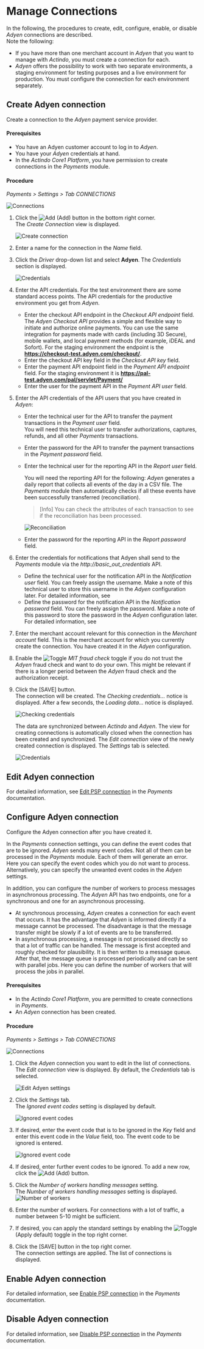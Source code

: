 # Manage Connections


In the following, the procedures to create, edit, configure, enable, or disable *Adyen* connections are described.  
Note the following:   
- If you have more than one merchant account in *Adyen* that you want to manage with *Actindo*, you must create a connection for each.   
- *Adyen* offers the possibility to work with two separate environments, a staging environment for testing purposes and a live environment for production. You must configure the connection for each environment separately.

## Create Adyen connection
Create a connection to the *Adyen* payment service provider.

#### Prerequisites

- You have an Adyen customer account to log in to *Adyen*.
- You have your *Adyen* credentials at hand.
- In the *Actindo Core1 Platform*, you have permission to create connections in the *Payments* module.

#### Procedure

 *Payments > Settings > Tab CONNECTIONS*
 
 ![Connections](../../Assets/Screenshots/Payments/Settings/Settings.png "[Connections]")

1.  Click the ![Add](../../Assets/Icons/Plus01.png "[Add]") (Add) button in the bottom right corner.   
    The *Create Connection* view is displayed.  

    ![Create connection](../../Assets/Screenshots/Payments/Settings/PaymentServiceProviders/Adyen/Integration/CreateConnection.png "[Create connection]")

2.  Enter a name for the connection in the *Name* field.

3.  Click the *Driver* drop-down list and select **Adyen**. 
   The *Credentials* section is displayed.

    ![Credentials](../../Assets/Screenshots/Payments/Settings/CreateConnectionCredentials.png "[Credentials]")

4. Enter the API credentials. For the test environment there are some standard access points. The API credentials for the productive environment you get from *Adyen*.

    -  Enter the checkout API endpoint in the *Checkout API endpoint* field.    
    The *Adyen Checkout API* provides a simple and flexible way to initiate and authorize online payments. You can use the same integration for payments made with cards (including 3D Secure), mobile wallets, and local payment methods (for example, iDEAL and Sofort). For the staging environment the endpoint is the **https://checkout-test.adyen.com/checkout/**.
    - Enter the checkout API key field in the *Checkout API key* field.   
    -  Enter the payment API endpoint field in the *Payment API endpoint* field. For the staging environment it is **https://pal-test.adyen.com/pal/servlet/Payment/**
    - Enter the user for the payment API in the *Payment API user* field.

5. Enter the API credentials of the API users that you have created in *Adyen*:     
    
    -  Enter the technical user for the API to transfer the payment transactions in the *Payment user* field.   
      You will need this technical user to transfer authorizations, captures, refunds, and all other *Payments* transactions.  
    -  Enter the password for the API to transfer the payment transactions in the *Payment password* field.  
    -  Enter the technical user for the reporting API in the *Report user* field.    

       You will need the reporting API for the following: *Adyen* generates a daily report that collects all events of the day in a CSV file. The *Payments* module then automatically checks if all these events have been successfully transferred (reconciliation).
       > [Info] You can check the attributes of each transaction to see if the reconciliation has been processed.
         
         ![Reconciliation](../../Assets/Screenshots/Payments/Settings/PaymentServiceProviders/Adyen/Integration/Reconciliation.png "[Credentials]")

    -  Enter the password for the reporting API in the *Report password* field.  
5. Enter the credentials for notifications that Adyen shall send to the *Payments* module via the *http://basic_out_credentials* API.  <!---Stimmt der Name des APIs?--> 

    -  Define the technical user for the notification API in the *Notification user* field. You can freely assign the username. Make a note of this technical user to store this username in the *Adyen* configuration later. For detailed information, see    
    -  Define the password for the notification API in the *Notification password* field. You can freely assign the password. Make a note of this password to store the password in the *Adyen* configuration later. For detailed information, see 

6. Enter the merchant account relevant for this connection in the *Merchant account* field. This is the merchant account for which you currently create the connection. You have created it in the *Adyen* configuration.
    
5. Enable the ![Toggle](../../Assets/Icons/Toggle.png "[Toggle]") *MIT fraud check* toggle if you do not trust the *Adyen* fraud check and want to do your own. This might be relevant if there is a longer period between the *Adyen* fraud check and the authorization receipt. 

6. Click the [SAVE] button.   
   The connection will be created. The *Checking credentials...* notice is displayed. After a few seconds, the *Loading data...* notice is displayed.

    ![Checking credentials](../../Assets/Screenshots/Payments/Settings/CheckingCredentials.png "[Checking credentials]")

    The data are synchronized between *Actindo* and *Adyen*. The view for creating connections is automatically closed when the connection has been created and synchronized. The *Edit connection* view of the newly created connection is displayed. The *Settings* tab is selected.

    ![Credentials](../../Assets/Screenshots/Payments/Settings/EditConnectionSettings.png "[Credentials]")



## Edit Adyen connection

For detailed information, see [Edit PSP connection](../../Payments/Integration/01_ManageConnection.md#edit-psp-connection) in the *Payments* documentation.



## Configure Adyen connection

Configure the Adyen connection after you have created it.

In the *Payments* connection settings, you can define the event codes that are to be ignored. *Adyen* sends many event codes. Not all of them can be processed in the *Payments* module. Each of them will generate an error. Here you can specify the event codes which you do not want to process. Alternatively, you can specify the unwanted event codes in the *Adyen* settings. 

In addition, you can configure the number of workers to process messages in asynchronous processing. The *Adyen* API has two endpoints, one for a synchronous and one for an asynchronous processing. 
- At synchronous processing, *Adyen* creates a connection for each event that occurs. It has the advantage that *Adyen* is informed directly if a message cannot be processed. The disadvantage is that the message transfer might be slowly if a lot of events are to be transferred.
- In asynchronous processing, a message is not processed directly so that a lot of traffic can be handled. The message is first accepted and roughly checked for plausibility. It is then written to a message queue. After that, the message queue is processed periodically and can be sent with parallel jobs. Here you can define the number of workers that will process the jobs in parallel.

#### Prerequisites

- In the *Actindo Core1 Platform*, you are permitted to create connections in *Payments*.
- An *Adyen* connection has been created.

#### Procedure

*Payments > Settings > Tab CONNECTIONS*
 
 ![Connections](../../Assets/Screenshots/Payments/Settings/Settings.png "[Connections]")

 1. Click the *Adyen* connection you want to edit in the list of connections.   
   The *Edit connection* view is displayed. By default, the *Credentials* tab is selected.

    ![Edit Adyen settings](../../Assets/Screenshots/Payments/Settings/PaymentServiceProviders/Adyen/Integration/EditCredentials.png "[Edit Adyen credentials]")

2. Click the *Settings* tab.   
  The *Ignored event codes* setting is displayed by default.

   ![Ignored event codes](../../Assets/Screenshots/Payments/Settings/PaymentServiceProviders/Adyen/Integration/IgnoredEventCode.png "[Ignored event codes]")

3. If desired, enter the event code that is to be ignored in the *Key* field and enter this event code in the *Value* field, too. 
    The event code to be ignored is entered. 

    ![Ignored event code](../../Assets/Screenshots/Payments/Settings/PaymentServiceProviders/Adyen/Integration/IgnoredEventCodeDone.png "[Ignored event code]")

4. If desired, enter further event codes to be ignored. To add a new row, click the ![Add](../../Assets/Icons/Plus04.png "[Add]") (Add) button.

5. Click the *Number of workers handling messages* setting.   
   The *Number of workers handling messages* setting is displayed. 
   ![Number of workers](../../Assets/Screenshots/Payments/Settings/PaymentServiceProviders/Adyen/Integration/NumberOfWorkers.png "[Number of workers]")

6. Enter the number of workers. For connections with a lot of traffic, a number between 5-10 might be sufficient.

7. If desired, you can apply the standard settings by enabling the ![Toggle](../../Assets/Icons/Toggle.png "[Toggle]") (Apply default) toggle in the top right corner.

8. Click the [SAVE] button in the top right corner.   
   The connection settings are applied. The list of connections is displayed.



## Enable Adyen connection

For detailed information, see [Enable PSP connection](../../Payments/Integration/01_ManageConnection.md#enable-psp-connection) in the *Payments* documentation.



## Disable Adyen connection

For detailed information, see [Disable PSP connection](../../Payments/Integration/01_ManageConnection.md#disable-psp-connection) in the *Payments* documentation.